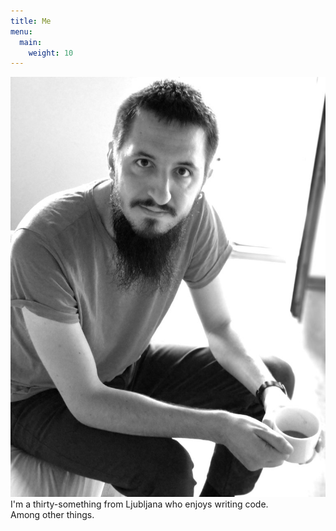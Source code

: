 ```yaml
---
title: Me
menu:
  main:
    weight: 10
---
```


<picture class="portrait">
  <source srcset="photo.webp" type="image/webp">
  <source srcset="photo.jpg" type="image/jpeg">
  <img src="photo.jpg" alt="Alt Text!">
</picture>

<div class="has-text-centered is-size-4-desktop is-size-4-tablet is-size-5-mobile">
  I'm a thirty-something from Ljubljana who enjoys writing code.<br>
  Among other things.
</div>

